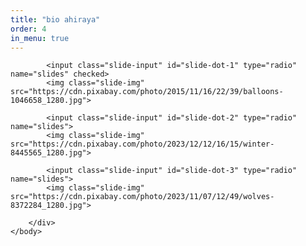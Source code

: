 ```yaml
---
title: "bio ahiraya"
order: 4
in_menu: true
---
```

<!DOCTYPE html>
<html>
    <head>
        <title>Custom Slider</title>
    </head>
    <body>
        <div class="slider-container">
            <div class="menu">
                <label for="slide-dot-1"></label>
                <label for="slide-dot-2"></label>
                <label for="slide-dot-3"></label>
            </div>

            <input class="slide-input" id="slide-dot-1" type="radio" name="slides" checked>
            <img class="slide-img" src="https://cdn.pixabay.com/photo/2015/11/16/22/39/balloons-1046658_1280.jpg">

            <input class="slide-input" id="slide-dot-2" type="radio" name="slides">
            <img class="slide-img" src="https://cdn.pixabay.com/photo/2023/12/12/16/15/winter-8445565_1280.jpg">

            <input class="slide-input" id="slide-dot-3" type="radio" name="slides">
            <img class="slide-img" src="https://cdn.pixabay.com/photo/2023/11/07/12/49/wolves-8372284_1280.jpg">

        </div>
    </body>
</html> 